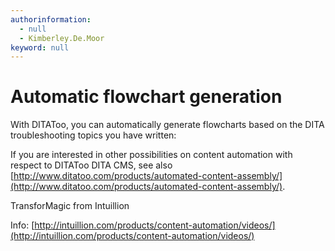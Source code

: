 ```yaml
---
authorinformation:
  - null
  - Kimberley.De.Moor
keyword: null
---
```


# Automatic flowchart generation

With DITAToo, you can automatically generate flowcharts based on the DITA troubleshooting topics you have written:

If you are interested in other possibilities on content automation with respect to DITAToo DITA CMS, see also [http://www.ditatoo.com/products/automated-content-assembly/](http://www.ditatoo.com/products/automated-content-assembly/).

TransforMagic from Intuillion

Info: [http://intuillion.com/products/content-automation/videos/](http://intuillion.com/products/content-automation/videos/)


